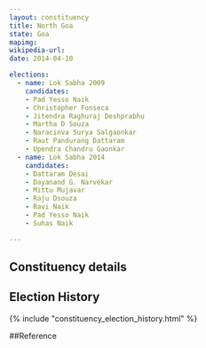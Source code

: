```yaml
---
layout: constituency
title: North Goa
state: Goa
mapimg: 
wikipedia-url: 
date: 2014-04-10

elections: 
  - name: Lok Sabha 2009
    candidates: 
    - Pad Yesso Naik 
    - Christopher Fonseca 
    - Jitendra Raghuraj Deshprabhu 
    - Martha D Souza 
    - Naracinva Surya Salgaonkar 
    - Raut Pandurang Dattaram 
    - Upendra Chandru Gaonkar  
  - name: Lok Sabha 2014
    candidates: 
    - Dattaram Desai 
    - Dayanand G. Narvekar 
    - Mittu Mujavar 
    - Raju Dsouza 
    - Ravi Naik 
    - Pad Yesso Naik 
    - Suhas Naik  

---
```


## Constituency details


## Election History
{% include "constituency_election_history.html" %}

##Reference

